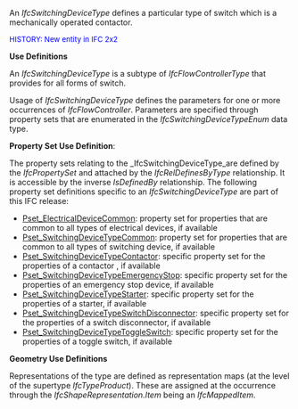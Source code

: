 ﻿An _IfcSwitchingDeviceType_ defines a particular type of switch which is a mechanically operated contactor.

> <font color="#0000ff" size="-1">
HISTORY: New entity in IFC 2x2 </font>
> 


****Use Definitions****

An _IfcSwitchingDeviceType_ is a subtype of _IfcFlowControllerType_ that provides for all forms of switch.

Usage of _IfcSwitchingDeviceType_ defines the parameters for one or more occurrences of _IfcFlowController_. Parameters are specified through property sets that are enumerated in the _IfcSwitchingDeviceTypeEnum_ data type.

****Property Set Use Definition****:

The property sets relating to the _IfcSwitchingDeviceType_are defined by the _IfcPropertySet_ and attached by the _IfcRelDefinesByType_ relationship. It is accessible by the inverse _IsDefinedBy_ relationship. The following property set definitions specific to an _IfcSwitchingDeviceType_ are part of this IFC release:

* [Pset_ElectricalDeviceCommon](../../psd/IfcElectricalDomain/Pset_ElectricalDeviceCommon.xml): property set for properties that are common to all types of electrical devices, if available 
* [Pset_SwitchingDeviceTypeCommon](../../psd/IfcElectricalDomain/Pset_SwitchingDeviceTypeCommon.xml): property set for properties that are common to all types of switching device, if available 
* [Pset_SwitchingDeviceTypeContactor](../../psd/IfcElectricalDomain/Pset_SwitchingDeviceTypeContactor.xml): specific property set for the properties of a contactor , if available 
* [Pset_SwitchingDeviceTypeEmergencyStop](../../psd/IfcElectricalDomain/Pset_SwitchingDeviceTypeEmergencyStop.xml): specific property set for the properties of an emergency stop device, if available 
* [Pset_SwitchingDeviceTypeStarter](../../psd/IfcElectricalDomain/Pset_SwitchingDeviceTypeStarter.xml): specific property set for the properties of a starter, if available 
* [Pset_SwitchingDeviceTypeSwitchDisconnector](../../psd/IfcElectricalDomain/Pset_SwitchingDeviceTypeSwitchDisconnector.xml): specific property set for the properties of a switch disconnector, if available 
* [Pset_SwitchingDeviceTypeToggleSwitch](../../psd/IfcElectricalDomain/Pset_SwitchingDeviceTypeToggleSwitch.xml): specific property set for the properties of a toggle switch, if available 

****Geometry Use Definitions****

Representations of the type are defined as representation maps (at the level of the supertype _IfcTypeProduct_). These are assigned at the occurrence through the _IfcShapeRepresentation.Item_ being an _IfcMappedItem_.
